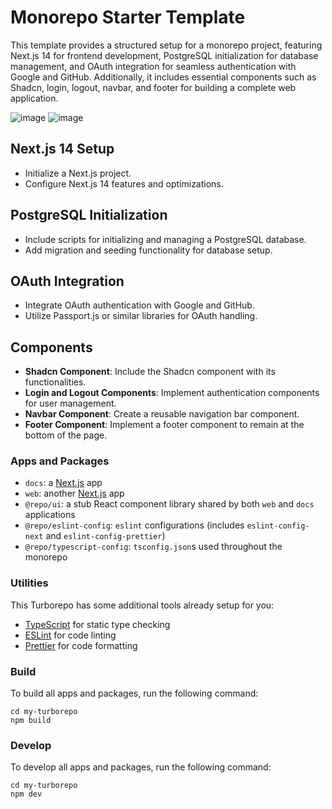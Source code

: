 # Monorepo Starter Template

This template provides a structured setup for a monorepo project, featuring Next.js 14 for frontend development, PostgreSQL initialization for database management, and OAuth integration for seamless authentication with Google and GitHub. Additionally, it includes essential components such as Shadcn, login, logout, navbar, and footer for building a complete web application.


![image](https://github.com/skushagra9/Turbo-Starter-Tempalate/assets/120712705/4c0756da-88c4-4397-9b56-e77611863770)
![image](https://github.com/skushagra9/Turbo-Starter-Tempalate/assets/120712705/6ea0a195-b9df-40c9-8cbe-e39fba3b96dd)

## Next.js 14 Setup
- Initialize a Next.js project.
- Configure Next.js 14 features and optimizations.

## PostgreSQL Initialization
- Include scripts for initializing and managing a PostgreSQL database.
- Add migration and seeding functionality for database setup.

## OAuth Integration
- Integrate OAuth authentication with Google and GitHub.
- Utilize Passport.js or similar libraries for OAuth handling.

## Components
- **Shadcn Component**: Include the Shadcn component with its functionalities.
- **Login and Logout Components**: Implement authentication components for user management.
- **Navbar Component**: Create a reusable navigation bar component.
- **Footer Component**: Implement a footer component to remain at the bottom of the page.

### Apps and Packages

- `docs`: a [Next.js](https://nextjs.org/) app
- `web`: another [Next.js](https://nextjs.org/) app
- `@repo/ui`: a stub React component library shared by both `web` and `docs` applications
- `@repo/eslint-config`: `eslint` configurations (includes `eslint-config-next` and `eslint-config-prettier`)
- `@repo/typescript-config`: `tsconfig.json`s used throughout the monorepo

### Utilities

This Turborepo has some additional tools already setup for you:
- [TypeScript](https://www.typescriptlang.org/) for static type checking
- [ESLint](https://eslint.org/) for code linting
- [Prettier](https://prettier.io) for code formatting

### Build

To build all apps and packages, run the following command:

```
cd my-turborepo
npm build
```

### Develop

To develop all apps and packages, run the following command:

```
cd my-turborepo
npm dev
```
